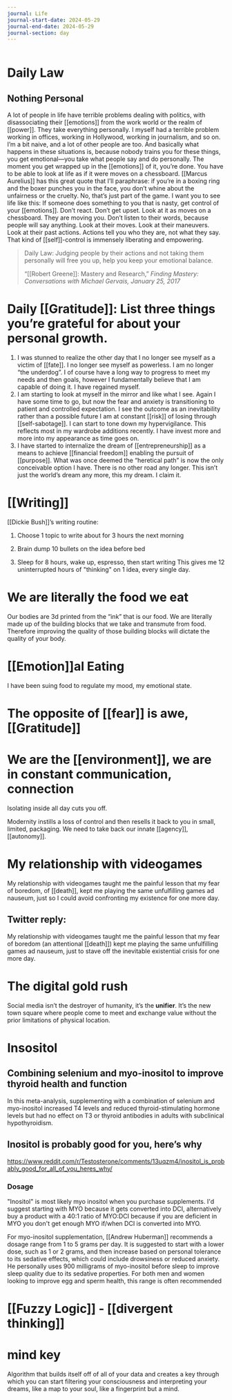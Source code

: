 ```yaml
---
journal: Life
journal-start-date: 2024-05-29
journal-end-date: 2024-05-29
journal-section: day
---
```


```calendar-nav
```

# Daily Law
## Nothing Personal

A lot of people in life have terrible problems dealing with politics, with disassociating their [[emotions]] from the work world or the realm of [[power]]. They take everything personally. I myself had a terrible problem working in offices, working in Hollywood, working in journalism, and so on. I’m a bit naive, and a lot of other people are too. And basically what happens in these situations is, because nobody trains you for these things, you get emotional—you take what people say and do personally. The moment you get wrapped up in the [[emotions]] of it, you’re done. You have to be able to look at life as if it were moves on a chessboard. [[Marcus Aurelius]] has this great quote that I’ll paraphrase: if you’re in a boxing ring and the boxer punches you in the face, you don’t whine about the unfairness or the cruelty. No, that’s just part of the game. I want you to see life like this: If someone does something to you that is nasty, get control of your [[emotions]]. Don’t react. Don’t get upset. Look at it as moves on a chessboard. They are moving you. Don’t listen to their words, because people will say anything. Look at their moves. Look at their maneuvers. Look at their past actions. Actions tell you who they are, not what they say. That kind of [[self]]-control is immensely liberating and empowering.

> Daily Law: Judging people by their actions and not taking them personally will free you up, help you keep your emotional balance.
> 
> “[[Robert Greene]]: Mastery and Research,” _Finding Mastery: Conversations with Michael Gervais, January 25, 2017_

# Daily [[Gratitude]]: List three things you’re grateful for about your personal growth.

1. I was stunned to realize the other day that I no longer see myself as a victim of [[fate]]. I no longer see myself as powerless. I am no longer “the underdog”. I of course have a long way to progress to meet my needs and then goals, however I fundamentally believe that I am capable of doing it. I have regained myself. 
2. I am starting to look at myself in the mirror and like what I see. Again I have some time to go, but now the fear and anxiety is transitioning to patient and controlled expectation. I see the outcome as an inevitability rather than a possible future I am at constant [[risk]] of losing through [[self-sabotage]]. I can start to tone down my hypervigilance. This reflects most in my wardrobe additions recently. I have invest more and more into my appearance as time goes on.
3. I have started to internalize the dream of [[entrepreneurship]] as a means to achieve [[financial freedom]] enabling the pursuit of [[purpose]]. What was once deemed the “heretical path” is now the only conceivable option I have. There is no other road any longer. This isn’t just the world’s dream any more, this my dream. I claim it.


# [[Writing]]

[[Dickie Bush]]’s writing routine:

1. Choose 1 topic to write about for 3 hours the next morning 

2. Brain dump 10 bullets on the idea before bed 

3. Sleep for 8 hours, wake up, espresso, then start writing This gives me 12 uninterrupted hours of "thinking" on 1 idea, every single day.


# We are literally the food we eat

Our bodies are 3d printed from the “ink” that is our food. We are literally made up of the building blocks that we take and transmute from food. Therefore improving the quality of those building blocks will dictate the quality of your body.

# [[Emotion]]al Eating

I have been suing food to regulate my mood, my emotional state. 

# The opposite of [[fear]] is awe, [[Gratitude]]

# We are the [[environment]], we are in constant communication, connection

Isolating inside all day cuts you off.

Modernity instills a loss of control and then resells it back to you in small, limited, packaging. We need to take back our innate [[agency]], [[autonomy]].

# My relationship with videogames

My relationship with videogames taught me the painful lesson that my fear of boredom, of [[death]], kept me playing the same unfulfilling games ad nauseum, just so I could avoid confronting my existence for one more day.

## Twitter reply:

My relationship with videogames taught me the painful lesson that my fear of boredom (an attentional [[death]]) kept me playing the same unfulfilling games ad nauseum, just to stave off the inevitable existential crisis for one more day.

# The digital gold rush

Social media isn’t the destroyer of humanity, it’s the **unifier**. It’s the new town square where people come to meet and exchange value without the prior limitations of physical location.

# Insositol
## Combining selenium and myo-inositol to improve thyroid health and function

In this meta-analysis, supplementing with a combination of selenium and myo-inositol increased T4 levels and reduced thyroid-stimulating hormone levels but had no effect on T3 or thyroid antibodies in adults with subclinical hypothyroidism.

## Inositol is probably good for you, here’s why
https://www.reddit.com/r/Testosterone/comments/13uqzm4/inositol_is_probably_good_for_all_of_you_heres_why/

### Dosage

"Inositol" is most likely myo inositol when you purchase supplements. I'd suggest starting with MYO because it gets converted into DCI, alternatively buy a product with a 40:1 ratio of MYO:DCI because if you are deficient in MYO you don't get enough MYO if/when DCI is converted into MYO.

For myo-inositol supplementation, [[Andrew Huberman]] recommends a dosage range from 1 to 5 grams per day. It is suggested to start with a lower dose, such as 1 or 2 grams, and then increase based on personal tolerance to its sedative effects, which could include drowsiness or reduced anxiety. He personally uses 900 milligrams of myo-inositol before sleep to improve sleep quality due to its sedative properties. For both men and women looking to improve egg and sperm health, this range is often recommended

# [[Fuzzy Logic]] - [[divergent thinking]]



# mind key 
Algorithm that builds itself off of all of your data and creates a key through which you can start filtering your consciousness and interpreting your dreams, like a map to your soul, like a fingerprint but a mind. 
